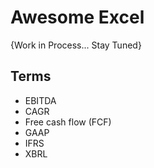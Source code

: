 # Awesome Excel
{Work in Process... Stay Tuned}

## Terms
* EBITDA
* CAGR
* Free cash flow (FCF)
* GAAP
* IFRS
* XBRL



